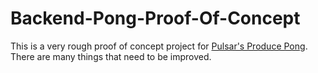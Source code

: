 # Backend-Pong-Proof-Of-Concept

This is a very rough proof of concept project for [Pulsar's Produce Pong](https://github.com/Pulsar312/Produce-Pong). There are many things that need to be improved.

